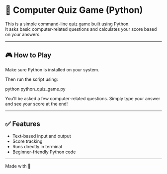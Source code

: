 # 🧠 Computer Quiz Game (Python)

This is a simple command-line quiz game built using Python.  
It asks basic computer-related questions and calculates your score based on your answers.

---

## 🎮 How to Play

Make sure Python is installed on your system.

Then run the script using:

python python_quiz_game.py

You'll be asked a few computer-related questions.
Simply type your answer and see your score at the end!

---

## ✅ Features

- Text-based input and output  
- Score tracking  
- Runs directly in terminal  
- Beginner-friendly Python code   

---
Made with 🩷
